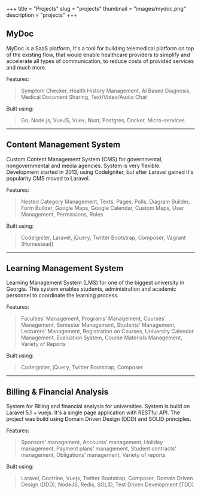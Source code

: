 +++
title = "Projects"
slug = "projects"
thumbnail = "images/mydoc.png"
description = "projects"
+++

<!-- {{% portfolio image="images/mydoc.png" alt="Coder Portfolio" %}} -->

<!-- {{% /portfolio %}} -->
## MyDoc
MyDoc is a SaaS platform, It's a tool for building telemedical platform on top of the existing flow, that would enable healthcare providers to simplify and accelerate all types of communication, to reduce costs of provided services and much more.

Features:

> Symptom Checker,
> Health History Management,
> AI Based Diagnosis,
> Medical Document Sharing,
> Text/Video/Audio Chat

Built using:

> Go, Node.js, VueJS, Vuex, Nuxt, Postgres, Docker, Micro-services

-----------------------------
## Content Management System

Custom Content Management System (CMS) for governmental, nongovernmental and media agencies. System is very flexible. Development started in 2013, using CodeIgniter, but after Laravel gained it's popularity CMS moved to Laravel.

Features:

> Nested Category Management, Texts, Pages, Polls, Diagram Builder, Form Builder, Google Maps, Google Calendar, Custom Maps, User Management, Permissions, Roles

Built using:

> CodeIgniter, Laravel, jQuery, Twitter Bootstrap, Composer, Vagrant (Homestead)

-----------------------------
## Learning Management System

Learning Management System (LMS) for one of the biggest university in Georgia. This system enables students, administration and academic personnel to coordinate the learning process.

Features:

> Faculties’ Management, Programs’ Management, Courses’ Management, Semester Management, Students’ Management, Lecturers’ Management, Registration on Courses, University Calendar Management, Evaluation System, Course Materials Management, Variety of Reports

Built using:

> CodeIgniter, jQuery, Twitter Bootstrap, Composer

-----------------------------
## Billing & Financial Analysis

System for Billing and financial analysis for universities. System is build on Laravel 5.1 + vuejs. It's a single page application with RESTful API. The project was build using Domain Driven Design (DDD) and SOLID principles.

Features:

> Sponsors’ management, Accounts’ management, Holiday management, Payment plans’ management, Student contracts’ management, Obligations’ management, Variety of reports

Built using:

> Laravel, Doctrine, Vuejs, Twitter Bootstrap, Composer, Domain Driven Design (DDD), NodeJS, Redis, SOLID, Test Driven Development (TDD)